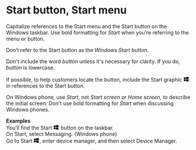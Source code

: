 ﻿# Start button, Start menu

Capitalize references to the Start menu and the Start button on the Windows taskbar. Use bold formatting for *Start* when you're referring to the menu or button.

Don’t refer to the Start button as the *Windows Start button*.

Don't include the word *button* unless it's necessary for clarity. If you do, *button* is lowercase.

If possible, to help customers locate the button, include the Start graphic ![](media/start-button-start-menu/967781121.png) in references to the Start button. 

On Windows phone, use *Start*, not *Start screen* or *Home screen,* to describe the initial screen. Don't use bold formatting for *Start* when discussing Windows phones.

**Examples**  
You’ll find the Start ![](media/start-button-start-menu/967781121.png) button on the taskbar.   
On Start, select Messaging. (Windows phone)  
Go to Start ![](media/start-button-start-menu/967781121.png), enter device manager, and then select Device Manager.

